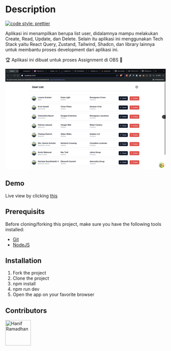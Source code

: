 # Description

[![code style: prettier](https://img.shields.io/badge/code_style-prettier-ff69b4.svg?style=flat-square)](https://github.com/prettier/prettier)

Aplikasi ini menampilkan berupa list user, didalamnya mampu melakukan Create, Read, Update, dan Delete. Selain itu aplikasi ini menggunakan Tech Stack yaitu React Query, Zustand, Tailwind, Shadcn, dan library lainnya untuk membantu proses development dari aplikasi ini.

🏆 Aplikasi ini dibuat untuk proses Assignment di OBS 🥳

![Thumbnail](https://github.com/hramadhaan/obs-assignment/blob/main/preview/screenshot.png)

## Demo

Live view by clicking [this](https://assignment-obs.haniframadhan.my.id)


## Prerequisits

Before cloning/forking this project, make sure you have the following tools installed:

- [Git](https://git-scm.com/downloads)
- [NodeJS](https://nodejs.org/en/download/)

## Installation

1. Fork the project
2. Clone the project
3. npm install
4. npm run dev
5. Open the app on your favorite browser

## Contributors

[//]: contributor-faces

<a href="https://github.com/hramadhaan"><img src="https://avatars.githubusercontent.com/u/16558533?v=4&size=64" title="Hanif Ramadhan" width="80" height="80"></a>

[//]: contributor-faces

